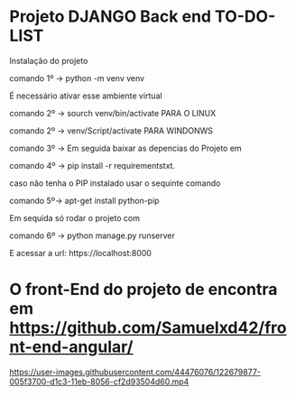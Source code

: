 # Projeto DJANGO Back end TO-DO-LIST

Instalação do projeto

comando 1º -> python -m venv venv

É necessário ativar esse ambiente virtual

comando 2º -> sourch venv/bin/activate PARA O LINUX

comando 2º -> venv/Script/activate PARA WINDONWS

comando 3º -> Em seguida baixar as depencias do Projeto em

comando 4º -> pip install -r requirementstxt.

caso não tenha o PIP instalado usar o sequinte comando

comando 5º-> apt-get install python-pip

Em sequida só rodar o projeto com

comando 6º -> python manage.py runserver

E acessar a url: https://localhost:8000

# O front-End do projeto de encontra em https://github.com/Samuelxd42/front-end-angular/



https://user-images.githubusercontent.com/44476076/122679877-005f3700-d1c3-11eb-8056-cf2d93504d60.mp4


